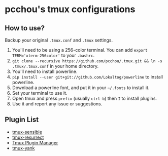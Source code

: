 pcchou's tmux configurations
===

How to use?
---

Backup your original `.tmux.conf` and `.tmux` settings.

1. You'll need to be using a 256-color terminal. You can add ``export TERM='xterm-256color'`` to your `.bashrc`.
2. ``git clone --recursive https://github.com/pcchou/.tmux.git && ln -s .tmux/.tmux.conf`` in your home directory.
3. You'll need to install powerline.
  1. ``pip install --user git+git://github.com/Lokaltog/powerline`` to install powerline.
  2. Download a powerline font, and put it in your `~/.fonts` to install it.
  3. Set your terminal to use it.
4. Open tmux and press ``prefix`` (usually ``ctrl-b``) then ``I`` to install plugins.
5. Use it and report any issue or suggestions.


Plugin List
---

* [tmux-sensible](https://github.com/tmux-plugins/tmux-sensible)
* [tmux-resurrect](https://github.com/tmux-plugins/tmux-resurrect)
* [Tmux Plugin Manager](https://github.com/tmux-plugins/tpm)
* [tmux-yank](https://github.com/tmux-plugins/tmux-yank)
